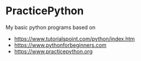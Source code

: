 # PracticePython

  My basic python programs based on 
  * https://www.tutorialspoint.com/python/index.htm
  * https://www.pythonforbeginners.com
  * https://www.practicepython.org
